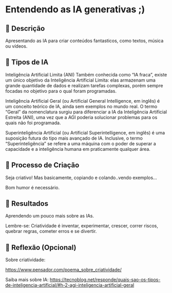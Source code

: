 # Entendendo as IA generativas ;)



## 📒 Descrição

Apresentando as IA para criar conteúdos fantasticos, como textos, música ou vídeos.



## 🤖 Tipos de IA



Inteligência Artificial Limita (ANI) Também conhecida como “IA fraca”, existe um único objetivo da Inteligência Artificial Limita: elas armazenam uma grande quantidade de dados e realizam tarefas complexas, porém sempre focadas no objetivo para o qual foram programadas.


 Inteligência Artificial Geral (ou Artificial General Intelligence, em inglês) é um conceito teórico de IA, ainda sem exemplos no mundo real. O termo “Geral” da nomenclatura surgiu para diferenciar a IA da Inteligência Artificial Estreita (ANI), uma vez que a AGI poderia solucionar problemas para os quais não foi programada.


Superinteligência Artificial (ou Artificial Superintelligence, em inglês) é uma suposição futura do tipo mais avançado de IA. Inclusive, o termo “Superinteligência” se refere a uma máquina com o poder de superar a capacidade e a inteligência humana em praticamente qualquer área.




## 🧐 Processo de Criação

Seja criativo! Mas basicamente, copiando e colando..vendo exemplos...

Bom humor é necessário.





## 🚀 Resultados

Aprendendo um pouco mais sobre as IAs.

Lembre-se: Criatividade é inventar, experimentar, crescer, correr riscos, quebrar regras, cometer erros e se divertir.





## 💭 Reflexão (Opcional)

Sobre criatividade:

https://www.pensador.com/poema_sobre_criatividade/



Saiba mais sobre IA: https://tecnoblog.net/responde/quais-sao-os-tipos-de-inteligencia-artificial/#h-2-agi-inteligencia-artificial-geral
